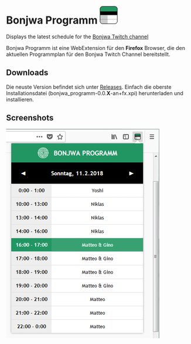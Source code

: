 # Bonjwa Programm ![Icon](dist/icons/icon48.png?raw=true "Popup")

Displays the latest schedule for the [Bonjwa Twitch channel](https://www.twitch.tv/bonjwa)

Bonjwa Programm ist eine WebExtension für den **Firefox** Browser, die den aktuellen Programmplan für den Bonjwa Twitch Channel bereitstellt.

## Downloads

Die neuste Version befindet sich unter [Releases](https://github.com/virtuaCode/bonjwa-programm/releases). Einfach die oberste Installationsdatei (bonjwa_programm-0.0.**X**-an+fx.xpi) herunterladen und installieren.

## Screenshots

![Screenshot 1](screenshots/screenshot_1.png?raw=true "Popup")

